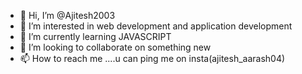 - 👋 Hi, I’m @Ajitesh2003
- 👀 I’m interested in web development and application development 
- 🌱 I’m currently learning JAVASCRIPT
- 💞️ I’m looking to collaborate on something new
- 📫 How to reach me ....u can ping me on insta(ajitesh_aarash04) 

<!---
Ajitesh2003/Ajitesh2003 is a ✨ special ✨ repository because its `README.md` (this file) appears on your GitHub profile.
You can click the Preview link to take a look at your changes.
--->
